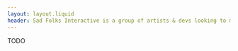 ```yaml
---
layout: layout.liquid
header: Sad Folks Interactive is a group of artists & devs looking to move the world, together
---
```


TODO
